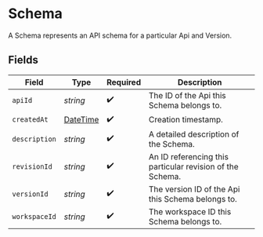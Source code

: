 # Schema

A Schema represents an API schema for a particular Api and Version.


## Fields

| Field                                                                                 | Type                                                                                  | Required                                                                              | Description                                                                           |
| ------------------------------------------------------------------------------------- | ------------------------------------------------------------------------------------- | ------------------------------------------------------------------------------------- | ------------------------------------------------------------------------------------- |
| `apiId`                                                                               | *string*                                                                              | :heavy_check_mark:                                                                    | The ID of the Api this Schema belongs to.                                             |
| `createdAt`                                                                           | [DateTime](https://learn.microsoft.com/en-us/dotnet/api/system.datetime?view=net-5.0) | :heavy_check_mark:                                                                    | Creation timestamp.                                                                   |
| `description`                                                                         | *string*                                                                              | :heavy_check_mark:                                                                    | A detailed description of the Schema.                                                 |
| `revisionId`                                                                          | *string*                                                                              | :heavy_check_mark:                                                                    | An ID referencing this particular revision of the Schema.                             |
| `versionId`                                                                           | *string*                                                                              | :heavy_check_mark:                                                                    | The version ID of the Api this Schema belongs to.                                     |
| `workspaceId`                                                                         | *string*                                                                              | :heavy_check_mark:                                                                    | The workspace ID this Schema belongs to.                                              |